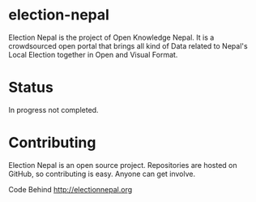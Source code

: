 # election-nepal
  Election Nepal is the project of  Open Knowledge Nepal. It  is a crowdsourced open portal that brings all kind of Data related to Nepal's Local Election together in Open and Visual Format. 
  
# Status
In progress not completed. 

# Contributing
 Election Nepal is an open source project. Repositories are hosted on  GitHub, so contributing is  easy. Anyone can get involve.
 
  
Code Behind http://electionnepal.org
